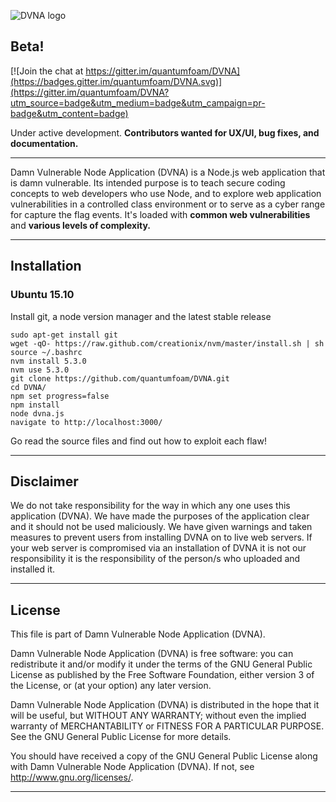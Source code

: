 ![DVNA logo](https://github.com/quantumfoam/DVNA/blob/master/public/images/dvna.png)

## Beta!

[![Join the chat at https://gitter.im/quantumfoam/DVNA](https://badges.gitter.im/quantumfoam/DVNA.svg)](https://gitter.im/quantumfoam/DVNA?utm_source=badge&utm_medium=badge&utm_campaign=pr-badge&utm_content=badge)

Under active development. **Contributors wanted for UX/UI, bug fixes, and documentation.**
- - -

Damn Vulnerable Node Application (DVNA) is a Node.js web application that is damn vulnerable. Its intended purpose is to teach secure coding concepts to web developers who use Node, and to explore web application vulnerabilities in a controlled class environment or to serve as a cyber range for capture the flag events. It's loaded with **common web vulnerabilities** and **various levels of complexity.**
- - -

## Installation

### Ubuntu 15.10

Install git, a node version manager and the latest stable release

```
sudo apt-get install git
wget -qO- https://raw.github.com/creationix/nvm/master/install.sh | sh
source ~/.bashrc
nvm install 5.3.0
nvm use 5.3.0
git clone https://github.com/quantumfoam/DVNA.git
cd DVNA/
npm set progress=false
npm install
node dvna.js
navigate to http://localhost:3000/
```

Go read the source files and find out how to exploit each flaw!
- - -

## Disclaimer

We do not take responsibility for the way in which any one uses this application (DVNA). We have made the purposes of the application clear and it should not be used maliciously. We have given warnings and taken measures to prevent users from installing DVNA on to live web servers. If your web server is compromised via an installation of DVNA it is not our responsibility it is the responsibility of the person/s who uploaded and installed it.

- - -

## License

This file is part of Damn Vulnerable Node Application (DVNA).

Damn Vulnerable Node Application (DVNA) is free software: you can redistribute it and/or modify
it under the terms of the GNU General Public License as published by
the Free Software Foundation, either version 3 of the License, or
(at your option) any later version.

Damn Vulnerable Node Application (DVNA) is distributed in the hope that it will be useful,
but WITHOUT ANY WARRANTY; without even the implied warranty of
MERCHANTABILITY or FITNESS FOR A PARTICULAR PURPOSE.  See the
GNU General Public License for more details.

You should have received a copy of the GNU General Public License
along with Damn Vulnerable Node Application (DVNA).  If not, see http://www.gnu.org/licenses/.

- - -
